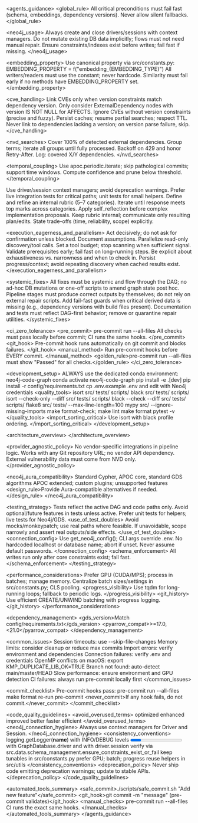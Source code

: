 <agents_guidance>
  <global_rule>
    All critical preconditions must fail fast (schema, embeddings, dependency versions). Never allow silent fallbacks.
  </global_rule>

  <neo4j_usage>
    <rule>Always create and close drivers/sessions with context managers.</rule>
    <rule>Do not mutate existing DB data implicitly; flows must not need manual repair.</rule>
    <rule>Ensure constraints/indexes exist before writes; fail fast if missing.</rule>
  </neo4j_usage>

  <embedding_property>
    <rule>Use canonical property via src/constants.py: EMBEDDING_PROPERTY = f("embedding_{EMBEDDING_TYPE}")</rule>
    <rule>All writers/readers must use the constant; never hardcode.</rule>
    <rule>Similarity must fail early if no methods have EMBEDDING_PROPERTY set.</rule>
  </embedding_property>

  <cve_handling>
    <rule>Link CVEs only when version constraints match dependency version.</rule>
    <rule>Only consider ExternalDependency nodes with version IS NOT NULL for AFFECTS.</rule>
    <rule>Ignore CVEs without version constraints (precise and fuzzy).</rule>
    <rule>Persist caches; resume partial searches; respect TTL.</rule>
    <rule>Never link to dependencies lacking a version; on version parse failure, skip.</rule>
  </cve_handling>

  <nvd_searches>
    <coverage>Cover 100% of detected external dependencies.</coverage>
    <limits with_api_key="50/30s" without_api_key="5/30s"/>
    <rule>Group terms; iterate all groups until fully processed.</rule>
    <rule>Backoff on 429 and honor Retry-After.</rule>
    <rule>Log: covered X/Y dependencies.</rule>
  </nvd_searches>

  <temporal_coupling>
    <rule>Use apoc.periodic.iterate; skip pathological commits; support time windows.</rule>
    <rule>Compute confidence and prune below threshold.</rule>
  </temporal_coupling>

  <testing>
    <rule>Use driver/session context managers; avoid deprecation warnings.</rule>
    <rule>Prefer live integration tests for critical paths; unit tests for small helpers.</rule>
  </testing>

  <planning>
    <self_reflection>
      <step>Define and refine an internal rubric (5–7 categories).</step>
      <step>Iterate until response meets top marks across categories.</step>
    </self_reflection>
    <ops>
      <rule>Apply self_reflection before complex implementation proposals.</rule>
      <rule>Keep rubric internal; communicate only resulting plan/edits.</rule>
      <rule>State trade-offs (time, reliability, scope) explicitly.</rule>
    </ops>
  </planning>

  <execution_eagerness_and_parallelism>
    <rule>Act decisively; do not ask for confirmation unless blocked. Document assumptions.</rule>
    <rule>Parallelize read-only discovery/tool calls.</rule>
    <rule>Set a tool budget; stop scanning when sufficient signal.</rule>
    <rule>Validate prerequisites early; fail fast on long-running steps.</rule>
    <rule>Be explicit about exhaustiveness vs. narrowness and when to check in.</rule>
    <rule>Persist progress/context; avoid repeating discovery when cached results exist.</rule>
  </execution_eagerness_and_parallelism>

  <systemic_fixes>
    <policy>All fixes must be systemic and flow through the DAG; no ad-hoc DB mutations or one-off scripts to amend graph state post hoc.</policy>
    <rule>Pipeline stages must produce correct outputs by themselves; do not rely on external repair scripts.</rule>
    <rule>Add fail-fast guards when critical derived data is missing (e.g., dependency versions with build files present).</rule>
    <rule>Documentation and tests must reflect DAG-first behavior; remove or quarantine repair utilities.</rule>
  </systemic_fixes>

  <ci_zero_tolerance>
    <pre_commit>
      <command>pre-commit run --all-files</command>
      <rule>All checks must pass locally before commit; CI runs the same hooks.</rule>
    </pre_commit>
    <git_hook>
      <rule>Pre-commit hook runs automatically on git commit and blocks failures.</rule>
    </git_hook>
    <manual_method>
      <rule>Run pre-commit hooks before EVERY commit.</rule>
    </manual_method>
    <golden_rule>pre-commit run --all-files must show "Passed" for all checks.</golden_rule>
  </ci_zero_tolerance>

  <development_setup>
    <env>
      <rule>ALWAYS use the dedicated conda environment: neo4j-code-graph</rule>
      <step>conda activate neo4j-code-graph</step>
      <step>pip install -e .[dev]</step>
      <step>pip install -r config/requirements.txt</step>
      <step>cp .env.example .env and edit with Neo4j credentials</step>
    </env>
    <quality_tools>
      <step>isort src/ tests/ scripts/</step>
      <step>black src/ tests/ scripts/</step>
      <step>isort --check-only --diff src/ tests/ scripts/</step>
      <step>black --check --diff src/ tests/ scripts/</step>
      <step>flake8 src/ tests/ --max-line-length=100</step>
      <step>mypy src/ --ignore-missing-imports</step>
      <step>make format-check; make lint</step>
      <step>make format</step>
      <step>pytest -v</step>
    </quality_tools>
    <import_sorting_critical>
      <rule>Use isort with black profile ordering.</rule>
    </import_sorting_critical>
  </development_setup>

  <architecture_overview>
    <entry file="code_to_graph.py" desc="Loads Java code structure with embeddings"/>
    <entry file="git_history_to_graph.py" desc="Imports Git history and developer data"/>
    <entry file="create_method_similarity.py" desc="Creates method similarity relationships using KNN"/>
    <entry file="cleanup_graph.py" desc="Flexible cleanup tool"/>
    <entry file="temporal_analysis.py" desc="Temporal analyses"/>
    <entry file="common.py" desc="Shared utilities"/>
    <entry file="utils.py" desc="Core utility functions"/>
  </architecture_overview>

  <provider_agnostic_policy>
    <rule>No vendor-specific integrations in pipeline logic.</rule>
    <rule>Works with any Git repository URL; no vendor API dependency.</rule>
    <rule>External vulnerability data must come from NVD only.</rule>
  </provider_agnostic_policy>

  <neo4j_aura_compatibility>
    <allowed>Standard Cypher, APOC core, standard GDS algorithms</allowed>
    <disallowed>APOC extended; custom plugins; unsupported features</disallowed>
    <design_rule>Provide Aura-compatible alternatives if needed.</design_rule>
  </neo4j_aura_compatibility>

  <testing_strategy>
    <alignment>
      <rule>Tests reflect the active DAG and code paths only.</rule>
      <rule>Avoid optional/future features in tests unless active.</rule>
      <rule>Prefer unit tests for helpers; live tests for Neo4j/GDS.</rule>
    </alignment>
    <use_of_test_doubles>
      <rule>Avoid mocks/monkeypatch; use real paths where feasible.</rule>
      <rule>If unavoidable, scope narrowly and assert real outputs/side effects.</rule>
    </use_of_test_doubles>
    <connection_config>
      <rule>Use get_neo4j_config(); CLI args override .env.</rule>
      <rule>No hardcoded localhost or database name; abort if unset.</rule>
      <rule>Never assume default passwords.</rule>
    </connection_config>
    <schema_enforcement>
      <rule>All writes run only after core constraints exist; fail fast.</rule>
    </schema_enforcement>
  </testing_strategy>

  <performance_considerations>
    <gpu>
      <rule>Prefer GPU (CUDA/MPS); process in batches; manage memory.</rule>
    </gpu>
    <transformers>
      <rule>Centralize batch sizes/settings in src/constants.py; CLS pooling.</rule>
    </transformers>
    <progress_visibility>
      <rule>Use tqdm for long-running loops; fallback to periodic logs.</rule>
    </progress_visibility>
    <git_history>
      <rule>Use efficient CREATE/UNWIND batching with progress logging.</rule>
    </git_history>
  </performance_considerations>

  <dependency_management>
    <gds_version>Match config/requirements.txt</gds_version>
    <pyarrow_compat>&gt;=17.0,&lt;21.0</pyarrow_compat>
  </dependency_management>

  <common_issues>
    <issue>Session timeouts: use --skip-file-changes</issue>
    <issue>Memory limits: consider cleanup or reduce max commits</issue>
    <issue>Import errors: verify environment and dependencies</issue>
    <issue>Connection failures: verify .env and credentials</issue>
    <issue>OpenMP conflicts on macOS: export KMP_DUPLICATE_LIB_OK=TRUE</issue>
    <issue>Branch not found: auto-detect main/master/HEAD</issue>
    <issue>Slow performance: ensure environment and GPU detection</issue>
    <issue>CI failures: always run pre-commit locally first</issue>
  </common_issues>

  <commit_checklist>
    <mandatory>Pre-commit hooks pass: pre-commit run --all-files</mandatory>
    <fixes>
      <step>make format</step>
      <step>re-run pre-commit</step>
    </fixes>
    <never_commit>If any hook fails, do not commit.</never_commit>
  </commit_checklist>

  <code_quality_guidelines>
    <avoid_overused_terms>
      <term>optimized</term>
      <term>enhanced</term>
      <term>improved</term>
      <term>better</term>
      <term>faster</term>
      <term>efficient</term>
    </avoid_overused_terms>
    <neo4j_connection_hygiene>
      <rule>Always use context managers for Driver and Session.</rule>
    </neo4j_connection_hygiene>
    <consistency_conventions>
      <logging>logging.getLogger(__name__) with INFO/DEBUG levels</logging>
      <progress>Use tqdm for batch loops</progress>
      <connections>with GraphDatabase.driver and with driver.session</connections>
      <schema>verify via src.data.schema_management.ensure_constraints_exist_or_fail</schema>
      <constants>keep tunables in src/constants.py</constants>
      <transformers>prefer GPU; batch; progress</transformers>
      <reuse>reuse helpers in src/utils</reuse>
    </consistency_conventions>
    <deprecation_policy>
      <rule>Never ship code emitting deprecation warnings; update to stable APIs.</rule>
    </deprecation_policy>
  </code_quality_guidelines>

  <automated_tools_summary>
    <safe_commit>./scripts/safe_commit.sh "Add new feature"</safe_commit>
    <git_hook>git commit -m "message" (pre-commit validates)</git_hook>
    <manual_checks>
      <command>pre-commit run --all-files</command>
      <note>CI runs the exact same hooks.</note>
    </manual_checks>
  </automated_tools_summary>
</agents_guidance>
